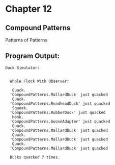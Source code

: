 # Chapter 12

## Compound Patterns
Patterns of Patterns

## Program Output:
```
Duck Simulator:


  Whole Flock With Observer:

   Quack.
  'CompoundPatterns.MallardDuck' just quacked
   Quack.
  'CompoundPatterns.ReadheadDuck' just quacked
   Squeak.
  'CompoundPatterns.RubberDuck' just quacked
   Honk.
  'CompoundPatterns.GooseAdapter' just quacked
   Quack.
  'CompoundPatterns.MallardDuck' just quacked
   Quack.
  'CompoundPatterns.MallardDuck' just quacked
   Quack.
  'CompoundPatterns.MallardDuck' just quacked

  Ducks quacked 7 times.
```